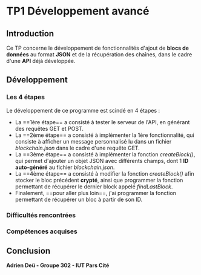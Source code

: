 # TP1 Développement avancé

## Introduction

Ce TP concerne le développement de fonctionnalités d'ajout de **blocs de données** au format **JSON** et de la récupération des chaînes, dans le cadre d'une **API** déjà développée.

## Développement

### Les 4 étapes
Le développement de ce programme est scindé en 4 étapes :
- La ==1ère étape== a consisté à tester le serveur de l'API, en générant des requêtes GET et POST.
- La ==2ème étape== a consisté à implémenter la 1ère fonctionnalité, qui consiste à afficher un message personnalisé lu dans un fichier *blockchain.json* dans le cadre d'une requête GET.
- La ==3ème étape== a consisté à implémenter la fonction *createBlock()*, qui permet d'ajouter un objet JSON avec différents champs, dont 1 **ID auto-généré** au fichier *blockchain.json*.
- La ==4ème étape== a consisté à modifier la fonction *createBlock()* afin stocker le bloc précédent **crypté**, ainsi que programmer la fonction permettant de récupérer le dernier block appelé *findLastBlock*.
- Finalement, ==pour aller plus loin==, j'ai programmer la fonction permettant de récupérer un bloc à partir de son ID.
### Difficultés rencontrées


### Compétences acquises


## Conclusion



**Adrien Deü - Groupe 302 - IUT Pars Cité**
